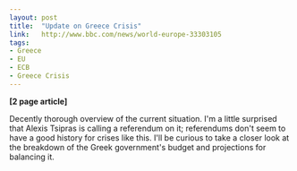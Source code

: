 ```yaml
---
layout: post
title:  "Update on Greece Crisis"
link:   http://www.bbc.com/news/world-europe-33303105
tags:
- Greece
- EU
- ECB
- Greece Crisis
---
```


**\[2 page article\]**

Decently thorough overview of the current situation.  I'm a little surprised that Alexis Tsipras is calling a referendum on it; referendums don't seem to have a good history for crises like this.  I'll be curious to take a closer look at the breakdown of the Greek government's budget and projections for balancing it.